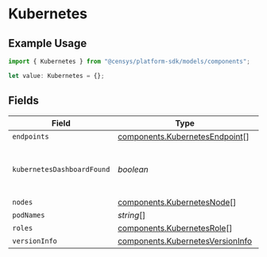 # Kubernetes

## Example Usage

```typescript
import { Kubernetes } from "@censys/platform-sdk/models/components";

let value: Kubernetes = {};
```

## Fields

| Field                                                                                | Type                                                                                 | Required                                                                             | Description                                                                          |
| ------------------------------------------------------------------------------------ | ------------------------------------------------------------------------------------ | ------------------------------------------------------------------------------------ | ------------------------------------------------------------------------------------ |
| `endpoints`                                                                          | [components.KubernetesEndpoint](../../models/components/kubernetesendpoint.md)[]     | :heavy_minus_sign:                                                                   | N/A                                                                                  |
| `kubernetesDashboardFound`                                                           | *boolean*                                                                            | :heavy_minus_sign:                                                                   | True if the dashboard is running and accessible                                      |
| `nodes`                                                                              | [components.KubernetesNode](../../models/components/kubernetesnode.md)[]             | :heavy_minus_sign:                                                                   | N/A                                                                                  |
| `podNames`                                                                           | *string*[]                                                                           | :heavy_minus_sign:                                                                   | N/A                                                                                  |
| `roles`                                                                              | [components.KubernetesRole](../../models/components/kubernetesrole.md)[]             | :heavy_minus_sign:                                                                   | N/A                                                                                  |
| `versionInfo`                                                                        | [components.KubernetesVersionInfo](../../models/components/kubernetesversioninfo.md) | :heavy_minus_sign:                                                                   | N/A                                                                                  |